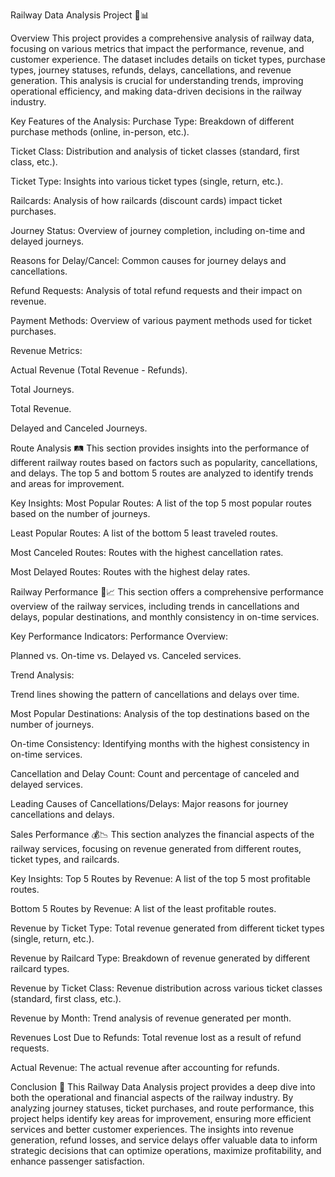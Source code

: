 Railway Data Analysis Project 🚆📊


Overview
This project provides a comprehensive analysis of railway data, focusing on various metrics that impact the performance, revenue, and customer experience. The dataset includes details on ticket types, purchase types, journey statuses, refunds, delays, cancellations, and revenue generation. This analysis is crucial for understanding trends, improving operational efficiency, and making data-driven decisions in the railway industry.

Key Features of the Analysis:
Purchase Type: Breakdown of different purchase methods (online, in-person, etc.).

Ticket Class: Distribution and analysis of ticket classes (standard, first class, etc.).

Ticket Type: Insights into various ticket types (single, return, etc.).

Railcards: Analysis of how railcards (discount cards) impact ticket purchases.

Journey Status: Overview of journey completion, including on-time and delayed journeys.

Reasons for Delay/Cancel: Common causes for journey delays and cancellations.

Refund Requests: Analysis of total refund requests and their impact on revenue.

Payment Methods: Overview of various payment methods used for ticket purchases.

Revenue Metrics:

Actual Revenue (Total Revenue - Refunds).

Total Journeys.

Total Revenue.

Delayed and Canceled Journeys.

Route Analysis 🛤️
This section provides insights into the performance of different railway routes based on factors such as popularity, cancellations, and delays. The top 5 and bottom 5 routes are analyzed to identify trends and areas for improvement.

Key Insights:
Most Popular Routes: A list of the top 5 most popular routes based on the number of journeys.

Least Popular Routes: A list of the bottom 5 least traveled routes.

Most Canceled Routes: Routes with the highest cancellation rates.

Most Delayed Routes: Routes with the highest delay rates.

Railway Performance 🚉📈
This section offers a comprehensive performance overview of the railway services, including trends in cancellations and delays, popular destinations, and monthly consistency in on-time services.

Key Performance Indicators:
Performance Overview:

Planned vs. On-time vs. Delayed vs. Canceled services.

Trend Analysis:

Trend lines showing the pattern of cancellations and delays over time.

Most Popular Destinations: Analysis of the top destinations based on the number of journeys.

On-time Consistency: Identifying months with the highest consistency in on-time services.

Cancellation and Delay Count: Count and percentage of canceled and delayed services.

Leading Causes of Cancellations/Delays: Major reasons for journey cancellations and delays.

Sales Performance 💰📉
This section analyzes the financial aspects of the railway services, focusing on revenue generated from different routes, ticket types, and railcards.

Key Insights:
Top 5 Routes by Revenue: A list of the top 5 most profitable routes.

Bottom 5 Routes by Revenue: A list of the least profitable routes.

Revenue by Ticket Type: Total revenue generated from different ticket types (single, return, etc.).

Revenue by Railcard Type: Breakdown of revenue generated by different railcard types.

Revenue by Ticket Class: Revenue distribution across various ticket classes (standard, first class, etc.).

Revenue by Month: Trend analysis of revenue generated per month.

Revenues Lost Due to Refunds: Total revenue lost as a result of refund requests.

Actual Revenue: The actual revenue after accounting for refunds.

Conclusion 🎯
This Railway Data Analysis project provides a deep dive into both the operational and financial aspects of the railway industry. By analyzing journey statuses, ticket purchases, and route performance, this project helps identify key areas for improvement, ensuring more efficient services and better customer experiences. The insights into revenue generation, refund losses, and service delays offer valuable data to inform strategic decisions that can optimize operations, maximize profitability, and enhance passenger satisfaction.


